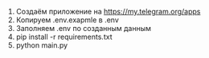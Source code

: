 1. Создаём приложение на https://my.telegram.org/apps
2. Копируем .env.exapmle в .env
3. Заполняем .env по созданным данным
4. pip install -r requirements.txt
5. python main.py